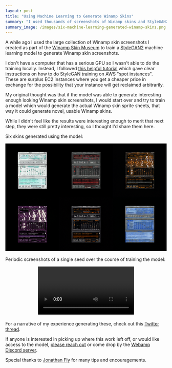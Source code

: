 ```yaml
---
layout: post
title: "Using Machine Learning to Generate Winamp Skins"
summary: "I used thousands of screenshots of Winamp skins and StyleGAN2 to train an ML model generate more Winamp skins."
summary_image: /images/six-machine-learning-generated-winamp-skins.png
---
```


A while ago I used the large collection of Winamp skin screenshots I created as part of the [Winamp Skin Museum](/blog/winamp-skin-musuem/) to train a [StyleGAN2](https://github.com/NVlabs/stylegan2-ada) machine learning model to generate Winamp skin screenshots.

I don't have a computer that has a serious GPU so I wasn't able to do the training locally. Instead, I followed [this helpful tutorial](https://towardsdatascience.com/run-stylegan2-ada-on-an-aws-spot-instance-in-no-time-d2022fc1e119) which gave clear instructions on how to do StyleGAN training on AWS "spot instances". These are surplus EC2 instances where you get a cheaper price in exchange for the possibility that your instance will get reclaimed arbitrarily.

My original thought was that if the model was able to generate interesting enough looking Winamp skin screenshots, I would start over and try to train a model which would generate the actual Winamp skin sprite sheets, that way it could generate novel, usable Winamp skins.

While I didn't feel like the results were interesting enough to merit that next step, they were still pretty interesting, so I thought I'd share them here.

Six skins generated using the model:

![Six skins generated using the machine learning model](/images/six-machine-learning-generated-winamp-skins.png)

Periodic screenshots of a single seed over the course of training the model:

<video src="/videos/evolution-of-a-winamp-skin.mp4" controls style="image-rendering: pixelated; display: block; margin: 0 auto; margin-bottom: 20px; max-width: 100%;"></video>

For a narrative of my experience generating these, check out this [Twitter thread](https://twitter.com/captbaritone/status/1356836533882425347).

If anyone is interested in picking up where this work left off, or would like access to the model, [please reach out](/contact/) or come drop by the [Webamp Discord server](https://webamp.org/chat).

Special thanks to [Jonathan Fly](https://iforcedabot.com/) for many tips and encouragements.